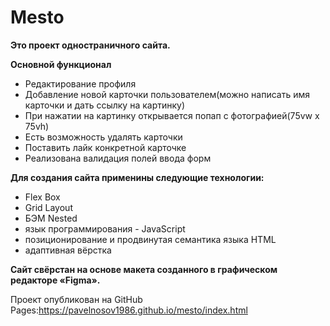 # Mesto

__Это проект одностраничного сайта.__ 

__Основной функционал__
* Редактирование профиля
* Добавление новой карточки пользователем(можно написать имя карточки и дать ссылку на картинку)
* При нажатии на картинку открывается попап с фотографией(75vw х 75vh)
* Есть возможность удалять карточки
* Поставить лайк конкретной карточке
* Реализована валидация полей ввода форм


__Для создания сайта применины следующие технологии:__
* Flex Box 
* Grid Layout 
* БЭМ Nested
* язык программирования - JavaScript
* позиционирование и продвинутая семантика языка HTML
* адаптивная вёрстка


__Сайт свёрстан на основе макета созданного в графическом редакторе «Figma».__

Проект опубликован на GitHub Pages:https://pavelnosov1986.github.io/mesto/index.html

